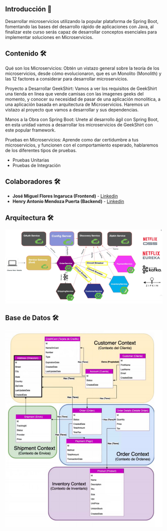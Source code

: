 ## Introducción 🚀

Desarrollar microservicios utilizando la popular plataforma de Spring Boot, fomentando las bases del desarrollo rápido de aplicaciones con Java, al finalizar este curso serás capaz de desarrollar conceptos esenciales para implementar soluciones en Microservicios.

## Contenido 🛠️
Qué son los Microservicios:
Obtén un vistazo general sobre la teoría de los microservicios, desde cómo evolucionaron, que es un Monolito (Monolith) y las 12 factores a considerar para desarrollar microservicios.

Proyecto a Desarrollar GeekShirt:
Vamos a ver los requisitos de GeekShirt una tienda en linea que vende camisas con las imagenes geeks del momento, y conocer su necesidad de pasar de una aplicación monolítica, a una aplicación basada en arquitectura de Microservicios. Haremos un vistazo al proyecto que vamos a desarrollar y sus dependencias.

Manos a la Obra con Spring Boot:
Unete al desarrollo ágil con Spring Boot, en esta unidad vamos a desarrollar los microservicios de GeekShirt con este popular framework.

Pruebas en Microservicios:
Aprende como dar certidumbre a tus microservicios, y  funcionen con el comportamiento esperado, hablaremos de los diferentes tipos de pruebas.

* Pruebas Unitarias
* Pruebas de Integración

## Colaboradores 🛠️
* **José Miguel Flores Ingaruca (Frontend)** -  [Linkedin](https://www.linkedin.com/in/jose-miguel-flores-ingaruca)
* **Henry Antonio Mendoza Puerta (Backend)** -  [Linkedin](https://www.linkedin.com/in/henrymendozapuerta)

## Arquitectura 🛠️
![arquitectura](img/arquitectura.png)

## Base de Datos 🛠️
![arquitectura](img/basedatos.png)